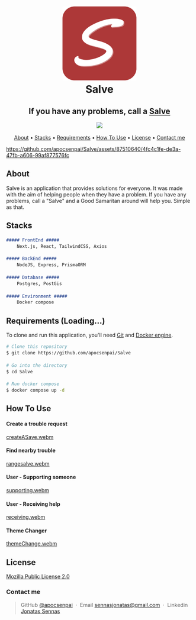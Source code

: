 <h1 align="center">
  <br>
  <a href="#"><img src="https://raw.githubusercontent.com/apocsenpai/Salve/dd92b19a7adb85ce315d5211ff576856da0374ef/web/public/images/icon.svg" alt="Salve" width="200"></a>
  <br>
  Salve
  <br>
</h1>

<h2 align="center">If you have any problems, call a <a href="#">Salve</a></h2>


<p align="center">
  <a href="https://skillicons.dev">
    <img src="https://skillicons.dev/icons?i=next,nodejs,express,prisma,postgres,docker" width="300"/>
  </a>
</p>


<p align="center">
  <a href="#about">About</a> •
  <a href="#stacks">Stacks</a> •
  <a href="#requirements">Requirements</a> •
  <a href="#how-to-use">How To Use</a> •
  <a href="#license">License</a> •
  <a href="#contact-me">Contact me</a>
</p>

https://github.com/apocsenpai/Salve/assets/87510640/4fc4c1fe-de3a-47fb-a606-99af877576fc


## About

Salve is an application that provides solutions for everyone. It was made with the aim of helping people when they have a problem. If you have any problems, call a "Salve" and a Good Samaritan around will help you. Simple as that.

## Stacks

```md
##### FrontEnd ##### 
    Next.js, React, TailwindCSS, Axios

##### BackEnd #####
    NodeJS, Express, PrismaORM

##### Database #####
    Postgres, PostGis

##### Environment #####
    Docker compose

```

## Requirements (Loading...)

To clone and run this application, you'll need [Git](https://git-scm.com) and [Docker engine](https://docs.docker.com/engine/install/).

```bash
# Clone this repository
$ git clone https://github.com/apocsenpai/Salve

# Go into the directory
$ cd Salve

# Run docker compose
$ docker compose up -d
```
## How To Use

#### Create a trouble request
[createASave.webm](https://github.com/apocsenpai/Salve/assets/87510640/f74ccd9b-82df-4633-bc0b-02bc8e438a47)

#### Find nearby trouble
[rangesalve.webm](https://github.com/apocsenpai/Salve/assets/87510640/70377647-e766-45db-8abe-6d5adee5e09f)

#### User - Supporting someone
[supporting.webm](https://github.com/apocsenpai/Salve/assets/87510640/0bb20080-e110-4930-82a3-e2e3461d533a)

#### User - Receiving help
[receiving.webm](https://github.com/apocsenpai/Salve/assets/87510640/5115d488-1899-48f1-b05d-53618f60a635)

#### Theme Changer

[themeChange.webm](https://github.com/apocsenpai/Salve/assets/87510640/bb644c84-81ce-42fc-9576-91c821aa6366)

## License

[Mozilla Public License 2.0](https://github.com/apocsenpai/Salve/blob/main/LICENSE)


### Contact me
> GitHub [@apocsenpai](https://github.com/apocsenpai) &nbsp;&middot;&nbsp;
> Email [sennasjonatas@gmail.com](mailto:sennasjonatas@gmail.com) &nbsp;&middot;&nbsp;
> Linkedin [Jonatas Sennas](https://www.linkedin.com/in/jonatassennas/)
